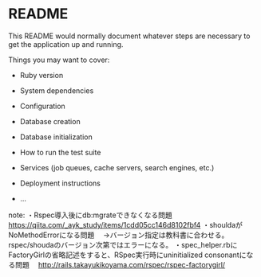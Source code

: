 # README

This README would normally document whatever steps are necessary to get the
application up and running.

Things you may want to cover:

* Ruby version

* System dependencies

* Configuration

* Database creation

* Database initialization

* How to run the test suite

* Services (job queues, cache servers, search engines, etc.)

* Deployment instructions

* ...


note:
・Rspec導入後にdb:mgrateできなくなる問題
　https://qiita.com/_ayk_study/items/1cdd05cc146d8102fbf4
・shouldaがNoMethodErrorになる問題
　→バージョン指定は教科書に合わせる。rspec/shoudaのバージョン次第ではエラーになる。
・spec_helper.rbにFactoryGirlの省略記述をすると、RSpec実行時にuninitialized consonantになる問題
　http://rails.takayukikoyama.com/rspec/rspec-factorygirl/